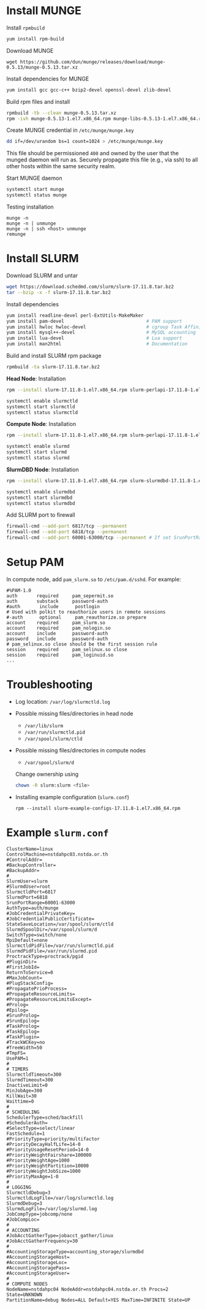 # Install MUNGE

Install `rpmbuild`

```bash
yum install rpm-build
```

Download MUNGE
```
wget https://github.com/dun/munge/releases/download/munge-0.5.13/munge-0.5.13.tar.xz
```

Install dependencies for MUNGE

```bash
yum install gcc gcc-c++ bzip2-devel openssl-devel zlib-devel
```

Build rpm files and install 

```bash
rpmbuild -tb --clean munge-0.5.13.tar.xz 
rpm -ivh munge-0.5.13-1.el7.x86_64.rpm munge-libs-0.5.13-1.el7.x86_64.rpm munge-devel-0.5.13-1.el7.x86_64.rpm 
```

Create MUNGE credential in `/etc/munge/munge.key` 

```bash
dd if=/dev/urandom bs=1 count=1024 > /etc/munge/munge.key 
```

This file should be permissioned `400` and owned by the user that the munged daemon will run as. Securely propagate this file (e.g., via ssh) to all other hosts within the same security realm.

Start MUNGE daemon

```bash
systemctl start munge
systemctl status munge
```

Testing installation 
```
munge -n
munge -n | unmunge
munge -n | ssh <host> unmunge
remunge
```
# Install SLURM

Download SLURM and untar

```bash
wget https://download.schedmd.com/slurm/slurm-17.11.8.tar.bz2
tar --bzip -x -f slurm-17.11.8.tar.bz2
```

Install dependencies

```bash
yum install readline-devel perl-ExtUtils-MakeMaker 
yum install pam-devel                              # PAM support 
yum install hwloc hwloc-devel                      # cgroup Task Affinity
yum install mysql++-devel                          # MySQL accounting
yum install lua-devel                              # Lua support
yum install man2html                               # Documentation           
```

Build and install SLURM rpm package

```bash
rpmbuild -ta slurm-17.11.8.tar.bz2 
```

**Head Node**: Installation

```bash
rpm --install slurm-17.11.8-1.el7.x86_64.rpm slurm-perlapi-17.11.8-1.el7.x86_64.rpm slurm-slurmctld-17.11.8-1.el7.x86_64.rpm 

systemctl enable slurmctld
systemctl start slurmctld
systemctl status slurmctld
```

**Compute Node**: Installation

```bash
rpm --install slurm-17.11.8-1.el7.x86_64.rpm slurm-perlapi-17.11.8-1.el7.x86_64.rpm slurm-slurmd-17.11.8-1.el7.x86_64.rpm slurm-pam_slurm-17.11.8-1.el7.x86_64.rpm 

systemctl enable slurmd
systemctl start slurmd
systemctl status slurmd
```

**SlurmDBD Node**: Installation

```bash
rpm --install slurm-17.11.8-1.el7.x86_64.rpm slurm-slurmdbd-17.11.8-1.el7.x86_64.rpm 

systemctl enable slurmdbd
systemctl start slurmdbd
systemctl status slurmdbd
```

Add SLURM port to firewall

```bash
firewall-cmd --add-port 6817/tcp --permanent
firewall-cmd --add-port 6818/tcp --permanent
firewall-cmd --add-port 60001-63000/tcp --permanent # If set SrunPortRange=60001-63000
```

# Setup PAM

In compute node, add `pam_slurm.so` to `/etc/pam.d/sshd`. For example:

```
#%PAM-1.0
auth       required     pam_sepermit.so
auth       substack     password-auth
#auth       include      postlogin
# Used with polkit to reauthorize users in remote sessions
#-auth      optional     pam_reauthorize.so prepare
account    required     pam_slurm.so
account    required     pam_nologin.so
account    include      password-auth
password   include      password-auth
# pam_selinux.so close should be the first session rule
session    required     pam_selinux.so close
session    required     pam_loginuid.so
...
```

# Troubleshooting

* Log location: `/var/log/slurmctld.log`

* Possible missing files/directories in head node
  * `/var/lib/slurm`
  * `/var/run/slurmctld.pid`
  * `/var/spool/slurm/ctld`

* Possible missing files/directories in compute nodes
  * `/var/spool/slurm/d`

  Change ownership using

  ```bash
  chown -R slurm:slurm <file>
  ```

* Installing example configuration (`slurm.conf`)

  ```
  rpm --install slurm-example-configs-17.11.8-1.el7.x86_64.rpm
  ```

# Example `slurm.conf`

```
ClusterName=linux
ControlMachine=nstdahpc03.nstda.or.th
#ControlAddr=
#BackupController=
#BackupAddr=
#
SlurmUser=slurm
#SlurmdUser=root
SlurmctldPort=6817
SlurmdPort=6818
SrunPortRange=60001-63000
AuthType=auth/munge
#JobCredentialPrivateKey=
#JobCredentialPublicCertificate=
StateSaveLocation=/var/spool/slurm/ctld
SlurmdSpoolDir=/var/spool/slurm/d
SwitchType=switch/none
MpiDefault=none
SlurmctldPidFile=/var/run/slurmctld.pid
SlurmdPidFile=/var/run/slurmd.pid
ProctrackType=proctrack/pgid
#PluginDir=
#FirstJobId=
ReturnToService=0
#MaxJobCount=
#PlugStackConfig=
#PropagatePrioProcess=
#PropagateResourceLimits=
#PropagateResourceLimitsExcept=
#Prolog=
#Epilog=
#SrunProlog=
#SrunEpilog=
#TaskProlog=
#TaskEpilog=
#TaskPlugin=
#TrackWCKey=no
#TreeWidth=50
#TmpFS=
UsePAM=1
#
# TIMERS
SlurmctldTimeout=300
SlurmdTimeout=300
InactiveLimit=0
MinJobAge=300
KillWait=30
Waittime=0
#
# SCHEDULING
SchedulerType=sched/backfill
#SchedulerAuth=
#SelectType=select/linear
FastSchedule=1
#PriorityType=priority/multifactor
#PriorityDecayHalfLife=14-0
#PriorityUsageResetPeriod=14-0
#PriorityWeightFairshare=100000
#PriorityWeightAge=1000
#PriorityWeightPartition=10000
#PriorityWeightJobSize=1000
#PriorityMaxAge=1-0
#
# LOGGING
SlurmctldDebug=3
SlurmctldLogFile=/var/log/slurmctld.log
SlurmdDebug=3
SlurmdLogFile=/var/log/slurmd.log
JobCompType=jobcomp/none
#JobCompLoc=
#
# ACCOUNTING
#JobAcctGatherType=jobacct_gather/linux
#JobAcctGatherFrequency=30
#
#AccountingStorageType=accounting_storage/slurmdbd
#AccountingStorageHost=
#AccountingStorageLoc=
#AccountingStoragePass=
#AccountingStorageUser=
#
# COMPUTE NODES
NodeName=nstdahpc04 NodeAddr=nstdahpc04.nstda.or.th Procs=2 State=UNKNOWN
PartitionName=debug Nodes=ALL Default=YES MaxTime=INFINITE State=UP
```

